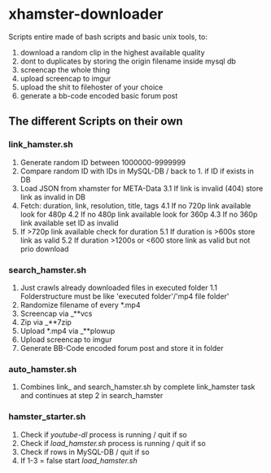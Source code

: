 # xhamster-downloader
Scripts entire made of bash scripts and basic unix tools, to: 

  1. download a random clip in the highest available quality 
  2. dont to duplicates by storing the origin filename inside mysql db 
  3. screencap the whole thing 
  4. upload screencap to imgur
  5. upload the shit to filehoster of your choice 
  6. generate a bb-code encoded basic forum post

## The different Scripts on their own

### link_hamster.sh
  1. Generate random ID between 1000000-9999999
  2. Compare random ID with IDs in MySQL-DB          / back to 1. if ID if exists in DB
  3. Load JSON from xhamster for META-Data
  3.1 If link is invalid (404) store link as invalid in DB
  4. Fetch: duration, link, resolution, title, tags
  4.1 If no 720p link available look for 480p
  4.2 If no 480p link available look for 360p
  4.3 If no 360p link available set ID as invalid
  5. If >720p link available check for duration
  5.1 If duration is >600s store link as valid
  5.2 If duration >1200s or <600 store link as valid but not prio download

### search_hamster.sh
  1. Just crawls already downloaded files in executed folder
  1.1 Folderstructure must be like 'executed folder'/'mp4 file folder'
  2. Randomize filename of every \*.mp4 
  3. Screencap via _**vcs
  4. Zip via _**7zip
  5. Upload \*.mp4 via _**plowup
  6. Upload screencap to imgur
  7. Generate BB-Code encoded forum post and store it in folder
  
### auto_hamster.sh
  1. Combines link_ and search_hamster.sh by complete link_hamster task and continues at step 2 in search_hamster

### hamster_starter.sh
  1. Check if *youtube-dl* process is running       / quit if so
  2. Check if *load_hamster.sh* process is running  / quit if so
  3. Check if rows in MySQL-DB                      / quit if so
  4. If 1-3 = false start *load_hamster.sh*

